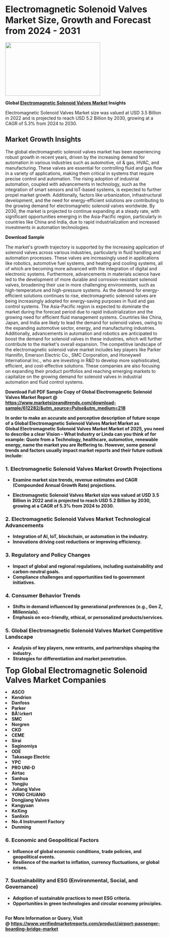 <H1>Electromagnetic Solenoid Valves Market Size, Growth and Forecast from 2024 - 2031</H1><img class="aligncenter size-medium wp-image-584254" src="https://thirdeyenews.in/wp-content/uploads/2024/09/Global-Market-Research-300x168.jpeg" alt="" width="300" height="168" /><p><strong>Global&nbsp;<a href="https://www.marketsizeandtrends.com/download-sample/612282/&amp;utm_source=Pulse&amp;utm_medium=218">Electromagnetic Solenoid Valves Market</a> Insights</strong></p><p>Electromagnetic Solenoid Valves Market size was valued at USD 3.5 Billion in 2022 and is projected to reach USD 5.2 Billion by 2030, growing at a CAGR of 5.3% from 2024 to 2030.</p><p><h2>Market Growth Insights</h2> <p>The global electromagnetic solenoid valves market has been experiencing robust growth in recent years, driven by the increasing demand for automation in various industries such as automotive, oil & gas, HVAC, and manufacturing. These valves are essential for controlling fluid and gas flow in a variety of applications, making them critical in systems that require precise control and automation. The rising adoption of industrial automation, coupled with advancements in technology, such as the integration of smart sensors and IoT-based systems, is expected to further propel market growth. Additionally, factors like urbanization, infrastructural development, and the need for energy-efficient solutions are contributing to the growing demand for electromagnetic solenoid valves worldwide. By 2030, the market is projected to continue expanding at a steady rate, with significant opportunities emerging in the Asia-Pacific region, particularly in countries like China and India, due to rapid industrialization and increased investments in automation technologies.</p> <p><strong>Download Sample</strong></p> <p>The market's growth trajectory is supported by the increasing application of solenoid valves across various industries, particularly in fluid handling and automation processes. These valves are increasingly used in applications like robotics, automotive fuel systems, and heating and cooling systems, all of which are becoming more advanced with the integration of digital and electronic systems. Furthermore, advancements in materials science have led to the development of more durable and corrosion-resistant solenoid valves, broadening their use in more challenging environments, such as high-temperature and high-pressure systems. As the demand for energy-efficient solutions continues to rise, electromagnetic solenoid valves are being increasingly adopted for energy-saving purposes in fluid and gas control systems. The Asia-Pacific region is expected to dominate the market during the forecast period due to rapid industrialization and the growing need for efficient fluid management systems. Countries like China, Japan, and India are likely to lead the demand for solenoid valves, owing to the expanding automotive sector, energy, and manufacturing industries. Additionally, advancements in automation and robotics are anticipated to boost the demand for solenoid valves in these industries, which will further contribute to the market's overall expansion. The competitive landscape of the electromagnetic solenoid valve market includes key players like Parker Hannifin, Emerson Electric Co., SMC Corporation, and Honeywell International Inc., who are investing in R&D to develop more sophisticated, efficient, and cost-effective solutions. These companies are also focusing on expanding their product portfolios and reaching emerging markets to capitalize on the growing demand for solenoid valves in industrial automation and fluid control systems. <p><strong></p><p><span class=""><strong>Download Full PDF Sample Copy of Global Electromagnetic Solenoid Valves Market Report</strong> @ <a href="https://www.marketsizeandtrends.com/download-sample/612282/&amp;utm_source=Pulse&amp;utm_medium=218" target="_blank">https://www.marketsizeandtrends.com/download-sample/612282/&amp;utm_source=Pulse&amp;utm_medium=218</a></span></p><p>In order to make an accurate and perceptive description of future scope of a Global&nbsp;Electromagnetic Solenoid Valves Market Market as Global&nbsp;Electromagnetic Solenoid Valves Market Market of 2025, you need to describe a clear Vision &ndash; What Industry or Linda can you think of for example: Quote from a Technology, healthcare, automotive, renewable energy, name the market you are Reffering to. However, some general trends and factors usually impact market reports and their future outlook include:</p><h3>1.&nbsp;<strong>Electromagnetic Solenoid Valves Market Growth Projections</strong></h3><ul><li>Examine market size trends, revenue estimates and CAGR (Compounded Annual Growth Rate) projections.</li><li><p>Electromagnetic Solenoid Valves Market size was valued at USD 3.5 Billion in 2022 and is projected to reach USD 5.2 Billion by 2030, growing at a CAGR of 5.3% from 2024 to 2030.</p></li></ul><h3>2.&nbsp;<strong>Electromagnetic Solenoid Valves Market Technological Advancements</strong></h3><ul><li>Integration of AI, IoT, blockchain, or automation in the industry.</li><li>Innovations driving cost reductions or improving efficiency.</li></ul><h3>3.&nbsp;<strong>Regulatory and Policy Changes</strong></h3><ul><li>Impact of global and regional regulations, including sustainability and carbon-neutral goals.</li><li>Compliance challenges and opportunities tied to government initiatives.</li></ul><h3>4.&nbsp;<strong>Consumer Behavior Trends</strong></h3><ul><li>Shifts in demand influenced by generational preferences (e.g., Gen Z, Millennials).</li><li>Emphasis on eco-friendly, ethical, or personalized products/services.</li></ul><h3>5.&nbsp;<strong>Global Electromagnetic Solenoid Valves Market Competitive Landscape</strong></h3><ul><li>Analysis of key players, new entrants, and partnerships shaping the industry.</li><li>Strategies for differentiation and market penetration.</li></ul><p data-pm-slice="1 1 []"><span style="color: inherit; font-family: inherit; font-size: 25px;">Top Global Electromagnetic Solenoid Valves Market Companies</span></p><div class="" data-test-id=""><p><li>ASCO</li><li> Kendrion</li><li> Danfoss</li><li> Parker</li><li> BÃ¼rkert</li><li> SMC</li><li> Norgren</li><li> CKD</li><li> CEME</li><li> Sirai</li><li> Saginomiya</li><li> ODE</li><li> Takasago Electric</li><li> YPC</li><li> PRO UNI-D</li><li> Airtac</li><li> Sanhua</li><li> Yongjiu</li><li> Juliang Valve</li><li> YONG CHUANG</li><li> Dongjiang Valves</li><li> Kangyuan</li><li> KeXing</li><li> Sanlixin</li><li> No.4 Instrument Factory</li><li> Dunming</li></p></div><h3>6.&nbsp;<strong>Economic and Geopolitical Factors</strong></h3><ul><li>Influence of global economic conditions, trade policies, and geopolitical events.</li><li>Resilience of the market to inflation, currency fluctuations, or global crises.</li></ul><h3>7.&nbsp;<strong>Sustainability and ESG (Environmental, Social, and Governance)</strong></h3><ul><li>Adoption of sustainable practices to meet ESG criteria.</li><li>Opportunities in green technologies and circular economy principles.</li></ul><h2><strong style="font-size: 14px;">For More Information or Query, Visit @&nbsp;</strong><a style="background-color: #ffffff; font-size: 14px;" href="https://www.marketsizeandtrends.com/report/electromagnetic-solenoid-valves-market/" target="_blank">https://www.verifiedmarketreports.com/product/airport-passenger-boarding-bridge-market</a></h2>
